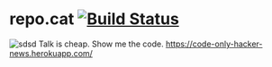 # repo.cat [![Build Status](https://img.shields.io/travis/keyanzhang/repo.cat.svg?style=flat)](https://travis-ci.org/keyanzhang/repo.cat)
![sdsd](http://i.imgur.com/YBpI4vW.png)
Talk is cheap. Show me the code. https://code-only-hacker-news.herokuapp.com/
